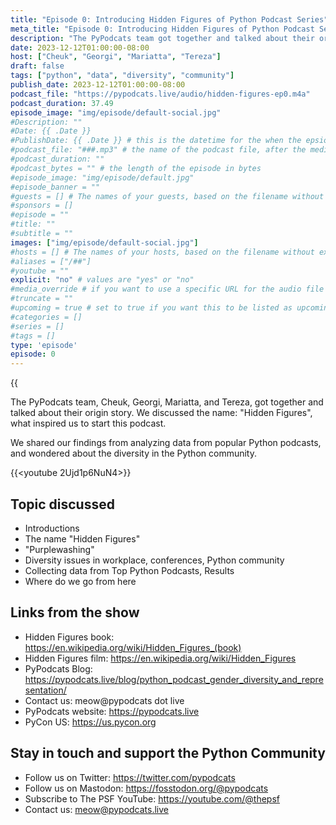```yaml
---
title: "Episode 0: Introducing Hidden Figures of Python Podcast Series"
meta_title: "Episode 0: Introducing Hidden Figures of Python Podcast Series"
description: "The PyPodcats team got together and talked about their origin story."
date: 2023-12-12T01:00:00-08:00
host: ["Cheuk", "Georgi", "Mariatta", "Tereza"]
draft: false
tags: ["python", "data", "diversity", "community"]
publish_date: 2023-12-12T01:00:00-08:00
podcast_file: "https://pypodcats.live/audio/hidden-figures-ep0.m4a"
podcast_duration: 37.49
episode_image: "img/episode/default-social.jpg"
#Description: ""
#Date: {{ .Date }}
#PublishDate: {{ .Date }} # this is the datetime for the when the epsiode was published. This will default to Date if it is not set. Example is "2016-04-25T04:09:45-05:00"
#podcast_file: "###.mp3" # the name of the podcast file, after the media prefix.
#podcast_duration: ""
#podcast_bytes = "" # the length of the episode in bytes
#episode_image: "img/episode/default.jpg"
#episode_banner = ""
#guests = [] # The names of your guests, based on the filename without extension.
#sponsors = []
#episode = ""
#title: ""
#subtitle = ""
images: ["img/episode/default-social.jpg"]
#hosts = [] # The names of your hosts, based on the filename without extension.
#aliases = ["/##"]
#youtube = ""
explicit: "no" # values are "yes" or "no"
#media_override # if you want to use a specific URL for the audio file
#truncate = ""
#upcoming = true # set to true if you want this to be listed as upcoming, etc, etc
#categories = []
#series = []
#tags = []
type: 'episode'
episode: 0
---
```


{{<audio src="/audio/hidden-figures-ep0.m4a" caption="Episode 0: Introducing the Hidden Figures of Python Podcast Series" >}}

The PyPodcats team, Cheuk, Georgi, Mariatta, and Tereza, got together and talked about their origin story.
We discussed the name: "Hidden Figures", what inspired us to start this podcast.

We shared our findings from analyzing data from popular Python podcasts, and wondered
about the diversity in the Python community.

{{<youtube 2Ujd1p6NuN4>}}

## Topic discussed

- Introductions
- The name "Hidden Figures"
- "Purplewashing"
- Diversity issues in workplace, conferences, Python community
- Collecting data from Top Python Podcasts, Results
- Where do we go from here

## Links from the show

- Hidden Figures book: https://en.wikipedia.org/wiki/Hidden_Figures_(book)
- Hidden Figures film: https://en.wikipedia.org/wiki/Hidden_Figures
- PyPodcats Blog: https://pypodcats.live/blog/python_podcast_gender_diversity_and_representation/
- Contact us: meow@pypodcats dot live
- PyPodcats website: https://pypodcats.live
- PyCon US: https://us.pycon.org

## Stay in touch and support the Python Community


- Follow us on Twitter: https://twitter.com/pypodcats
- Follow us on Mastodon: https://fosstodon.org/@pypodcats
- Subscribe to The PSF YouTube: https://youtube.com/@thepsf
- Contact us: meow@pypodcats.live



